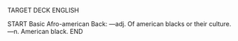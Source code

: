 TARGET DECK
ENGLISH

START
Basic
Afro-american
Back: —adj. Of american blacks or their culture. —n. American black.
END
